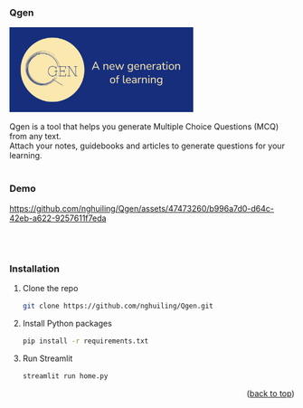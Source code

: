 <!-- <div align="center"> -->
### Qgen
<img src="assets/logo_tag.png" alt="Qgen" width="325" height="150">



Qgen is a tool that helps you generate Multiple Choice Questions (MCQ) from any text.<br>
Attach your notes, guidebooks and articles to generate questions for your learning.
<br>
<br>
<!-- </div> -->

### Demo


https://github.com/nghuiling/Qgen/assets/47473260/b996a7d0-d64c-42eb-a622-9257611f7eda

<br>
<br>


### Installation

1. Clone the repo
   ```sh
   git clone https://github.com/nghuiling/Qgen.git
   ```
3. Install Python packages
   ```sh
   pip install -r requirements.txt
   ```
4. Run Streamlit 
   ```sh
   streamlit run home.py
   ```

<p align="right">(<a href="#readme-top">back to top</a>)</p>
